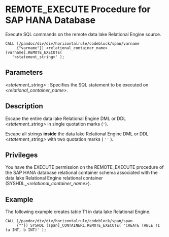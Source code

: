 <!-- loioebe6a39a82a3421b8bb3a2100eda6a79 -->

# REMOTE\_EXECUTE Procedure for SAP HANA Database

Execute SQL commands on the remote data lake Relational Engine source.



```
CALL [/pandoc/div/div/horizontalrule/codeblock/span/varname
     {"varname"}) <relational_container_name> (varname].REMOTE_EXECUTE(
   '<statement_string>' ); 
```



<a name="loioebe6a39a82a3421b8bb3a2100eda6a79__section_dj3_45x_cjb"/>

## Parameters

 *<statement\_string\>*
 :   Specifies the SQL statement to be executed on *<relational\_container\_name\>*.

 

<a name="loioebe6a39a82a3421b8bb3a2100eda6a79__section_zhc_rnx_cjb"/>

## Description

Escape the entire data lake Relational Engine DML or DDL *<statement\_string\>* in single quotation marks \(`'`\).

Escape all strings **inside** the data lake Relational Engine DML or DDL *<statement\_string\>* with two quotation marks \( `''` \).



<a name="loioebe6a39a82a3421b8bb3a2100eda6a79__section_xlt_rnx_cjb"/>

## Privileges

You have the EXECUTE permission on the REMOTE\_EXECUTE procedure of the SAP HANA database relational container schema associated with the data lake Relational Engine relational container \(SYSHDL\_*<relational\_container\_name\>*\).



<a name="loioebe6a39a82a3421b8bb3a2100eda6a79__section_f5l_5nx_cjb"/>

## Example

The following example creates table T1 in data lake Relational Engine.

```
CALL [/pandoc/div/div/horizontalrule/codeblock/span/span
     {""}) SYSHDL (span]_CONTAINER1.REMOTE_EXECUTE( 'CREATE TABLE T1 (a INT, b INT)' );
```

